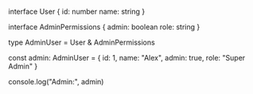 interface User {
  id: number
  name: string
}

interface AdminPermissions {
  admin: boolean
  role: string
}

type AdminUser = User & AdminPermissions

const admin: AdminUser = {
  id: 1,
  name: "Alex",
  admin: true,
  role: "Super Admin"
}

console.log("Admin:", admin)